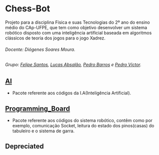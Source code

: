 # Chess-Bot

Projeto para a disciplina Física e suas Tecnologias do 2º ano do ensino médio do CAp-UFPE, que tem como objetivo desenvolver um sistema robótico disposto com uma inteligência artificial baseada em algoritmos clássicos de teoria dos jogos para o jogo Xadrez.

######  Docente: Diógenes Soares Moura.

######  Grupo: [Felipe Santos](https://github.com/SageScroll18144), [Lucas Absalão](https://github.com/LightAsh04), [Pedro Barros](https://github.com/lightTuring) e [Pedro Victor](https://github.com/defBig).

## [AI](https://github.com/lightTuring/chess-ai/tree/master/AI)

- Pacote referente aos códigos da I.A(Inteligência Artificial).

## [Programming_Board](https://github.com/lightTuring/chess-ai/tree/master/Programming_Board)

- Pacote referente aos códigos do sistema robótico, contêm como por exemplo, comunicação Socket, leitura do estado dos pinos(casas) do tabuleiro e o sistema de garra.

## Depreciated